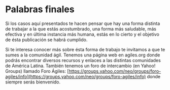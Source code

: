 Palabras finales
===

Si los casos aquí presentados te hacen pensar que hay una forma distinta de trabajar a la que estás acostumbrado, una forma más saludable, más efectiva y en última instancia más humana, estás en lo cierto y el objetivo de ésta publicación se habrá cumplido.

Si te interesa conocer más sobre ésta forma de trabajo te invitamos a que te sumes a la comunidad ágil. Tenemos una página web en agiles.org donde podrás encontrar diversos recursos y enlaces a las distintas comunidades de América Latina. También tenemos un foro de intercambio (en Yahoo! Groups) llamado Foro Ágiles: [https://groups.yahoo.com/neo/groups/foro-agiles/info](https://groups.yahoo.com/neo/groups/foro-agiles/info) donde siempre serás bienvenido.
